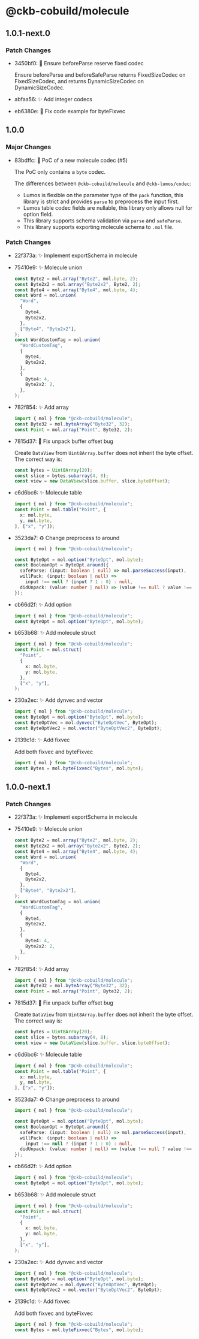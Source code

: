 # @ckb-cobuild/molecule

## 1.0.1-next.0

### Patch Changes

- 3450bf0: :bug: Ensure beforeParse reserve fixed codec

  Ensure beforeParse and beforeSafeParse returns FixedSizeCodec on FixedSizeCodec,
  and returns DynamicSizeCodec on DynamicSizeCodec.

- abfaa56: :sparkles: Add integer codecs
- eb6380e: :memo: Fix code example for byteFixvec

## 1.0.0

### Major Changes

- 83bdffc: :tada: PoC of a new molecule codec (#5)

  The PoC only contains a `byte` codec.

  The differences between `@ckb-cobuild/molecule` and `@ckb-lumos/codec`:

  - Lumos is flexible on the parameter type of the `pack` function, this
    library is strict and provides `parse` to preprocess the input first.
  - Lumos table codec fields are nullable, this library only allows null
    for option field.
  - This library supports schema validation via `parse` and `safeParse`.
  - This library supports exporting molecule schema to `.mol` file.

### Patch Changes

- 22f373a: :sparkles: Implement exportSchema in molecule
- 75410e9: :sparkles: Molecule union

  ```ts
  const Byte2 = mol.array("Byte2", mol.byte, 2);
  const Byte2x2 = mol.array("Byte2x2", Byte2, 2);
  const Byte4 = mol.array("Byte4", mol.byte, 4);
  const Word = mol.union(
    "Word",
    {
      Byte4,
      Byte2x2,
    },
    ["Byte4", "Byte2x2"],
  );
  const WordCustomTag = mol.union(
    "WordCustomTag",
    {
      Byte4,
      Byte2x2,
    },
    {
      Byte4: 4,
      Byte2x2: 2,
    },
  );
  ```

- 782f854: :sparkles: Add array

  ```ts
  import { mol } from "@ckb-cobuild/molecule";
  const Byte32 = mol.byteArray("Byte32", 32);
  const Point = mol.array("Point", Byte32, 2);
  ```

- 7815d37: :bug: Fix unpack buffer offset bug

  Create `DataView` from `Uint8Array.buffer` does not inherit the
  byte offset. The correct way is:

  ```ts
  const bytes = Uint8Array(20);
  const slice = bytes.subarray(4, 8);
  const view = new DataView(slice.buffer, slice.byteOffset);
  ```

- c6d6bc6: :sparkles: Molecule table

  ```ts
  import { mol } from "@ckb-cobuild/molecule";
  const Point = mol.table("Point", {
    x: mol.byte,
    y, mol.byte,
  ], ["x", "y"]);
  ```

- 3523da7: :recycle: Change preprocess to around

  ```ts
  import { mol } from "@ckb-cobuild/molecule";

  const ByteOpt = mol.option("ByteOpt", mol.byte);
  const BooleanOpt = ByteOpt.around({
    safeParse: (input: boolean | null) => mol.parseSuccess(input),
    willPack: (input: boolean | null) =>
      input !== null ? (input ? 1 : 0) : null,
    didUnpack: (value: number | null) => (value !== null ? value !== 0 : null),
  });
  ```

- cb66d2f: :sparkles: Add option

  ```ts
  import { mol } from "@ckb-cobuild/molecule";
  const ByteOpt = mol.option("ByteOpt", mol.byte);
  ```

- b653b68: :sparkles: Add molecule struct

  ```ts
  import { mol } from "@ckb-cobuild/molecule";
  const Point = mol.struct(
    "Point",
    {
      x: mol.byte,
      y: mol.byte,
    },
    ["x", "y"],
  );
  ```

- 230a2ec: :sparkles: Add dynvec and vector

  ```ts
  import { mol } from "@ckb-cobuild/molecule";
  const ByteOpt = mol.option("ByteOpt", mol.byte);
  const ByteOptVec = mol.dynvec("ByteOptVec", ByteOpt);
  const ByteOptVec2 = mol.vector("ByteOptVec2", ByteOpt);
  ```

- 2139c1d: :sparkles: Add fixvec

  Add both fixvec and byteFixvec

  ```ts
  import { mol } from "@ckb-cobuild/molecule";
  const Bytes = mol.byteFixvec("Bytes", mol.byte);
  ```

## 1.0.0-next.1

### Patch Changes

- 22f373a: :sparkles: Implement exportSchema in molecule
- 75410e9: :sparkles: Molecule union

  ```ts
  const Byte2 = mol.array("Byte2", mol.byte, 2);
  const Byte2x2 = mol.array("Byte2x2", Byte2, 2);
  const Byte4 = mol.array("Byte4", mol.byte, 4);
  const Word = mol.union(
    "Word",
    {
      Byte4,
      Byte2x2,
    },
    ["Byte4", "Byte2x2"],
  );
  const WordCustomTag = mol.union(
    "WordCustomTag",
    {
      Byte4,
      Byte2x2,
    },
    {
      Byte4: 4,
      Byte2x2: 2,
    },
  );
  ```

- 782f854: :sparkles: Add array

  ```ts
  import { mol } from "@ckb-cobuild/molecule";
  const Byte32 = mol.byteArray("Byte32", 32);
  const Point = mol.array("Point", Byte32, 2);
  ```

- 7815d37: :bug: Fix unpack buffer offset bug

  Create `DataView` from `Uint8Array.buffer` does not inherit the
  byte offset. The correct way is:

  ```ts
  const bytes = Uint8Array(20);
  const slice = bytes.subarray(4, 8);
  const view = new DataView(slice.buffer, slice.byteOffset);
  ```

- c6d6bc6: :sparkles: Molecule table

  ```ts
  import { mol } from "@ckb-cobuild/molecule";
  const Point = mol.table("Point", {
    x: mol.byte,
    y, mol.byte,
  ], ["x", "y"]);
  ```

- 3523da7: :recycle: Change preprocess to around

  ```ts
  import { mol } from "@ckb-cobuild/molecule";

  const ByteOpt = mol.option("ByteOpt", mol.byte);
  const BooleanOpt = ByteOpt.around({
    safeParse: (input: boolean | null) => mol.parseSuccess(input),
    willPack: (input: boolean | null) =>
      input !== null ? (input ? 1 : 0) : null,
    didUnpack: (value: number | null) => (value !== null ? value !== 0 : null),
  });
  ```

- cb66d2f: :sparkles: Add option

  ```ts
  import { mol } from "@ckb-cobuild/molecule";
  const ByteOpt = mol.option("ByteOpt", mol.byte);
  ```

- b653b68: :sparkles: Add molecule struct

  ```ts
  import { mol } from "@ckb-cobuild/molecule";
  const Point = mol.struct(
    "Point",
    {
      x: mol.byte,
      y: mol.byte,
    },
    ["x", "y"],
  );
  ```

- 230a2ec: :sparkles: Add dynvec and vector

  ```ts
  import { mol } from "@ckb-cobuild/molecule";
  const ByteOpt = mol.option("ByteOpt", mol.byte);
  const ByteOptVec = mol.dynvec("ByteOptVec", ByteOpt);
  const ByteOptVec2 = mol.vector("ByteOptVec2", ByteOpt);
  ```

- 2139c1d: :sparkles: Add fixvec

  Add both fixvec and byteFixvec

  ```ts
  import { mol } from "@ckb-cobuild/molecule";
  const Bytes = mol.byteFixvec("Bytes", mol.byte);
  ```
